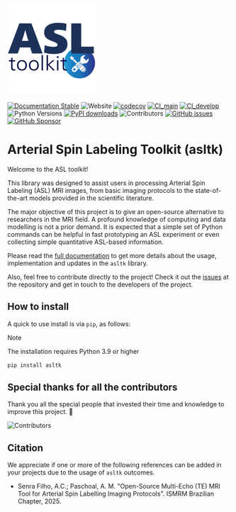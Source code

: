 <img src="https://raw.githubusercontent.com/LOAMRI/asltk/refs/heads/develop/docs/assets/asltk-logo.png" width=200>

[![Documentation Stable](https://readthedocs.org/projects/asltk/badge/?version=main)](https://asltk.readthedocs.io/en/main/?badge=main)
![Website](https://img.shields.io/website?url=https%3A%2F%2Fasltk.readthedocs.io%2Fen%2Fmain%2F&up_message=asltk%20documentation&link=https%3A%2F%2Fasltk.readthedocs.io%2Fen%2Fmain%2F)
[![codecov](https://codecov.io/gh/LOAMRI/asltk/graph/badge.svg?token=1W8GQ7SLU9)](https://codecov.io/gh/LOAMRI/asltk)
[![CI_main](https://github.com/LOAMRI/asltk/actions/workflows/ci_main.yaml/badge.svg)](https://github.com/LOAMRI/asltk/actions/workflows/ci_main.yaml)
[![CI_develop](https://github.com/LOAMRI/asltk/actions/workflows/ci_develop.yaml/badge.svg)](https://github.com/LOAMRI/asltk/actions/workflows/ci_develop.yaml)
![Python Versions](https://img.shields.io/badge/python-3.10%20|+-blue)
[![PyPI downloads](https://img.shields.io/pypi/dm/asltk?label=PyPI%20downloads)](https://pypi.org/project/asltk/)
![Contributors](https://img.shields.io/github/contributors/LOAMRI/asltk)
[![GitHub issues](https://img.shields.io/github/issues-raw/LOAMRI/asltk.svg?maxAge=2592000)]()
[![GitHub Sponsor](https://img.shields.io/badge/Sponsor-❤️%20acsenrafilho-orange?logo=github)](https://github.com/sponsors/acsenrafilho)

# Arterial Spin Labeling Toolkit (asltk)

Welcome to the ASL toolkit!

This library was designed to assist users in processing Arterial Spin Labeling (ASL) MRI images, from basic imaging protocols to the state-of-the-art models provided in the scientific literature.

The major objective of this project is to give an open-source alternative to researchers in the MRI field. A profound knowledge of computing and data modelling is not a prior demand. It is expected that a simple set of Python commands can be helpful in fast prototyping an ASL experiment or even collecting simple quantitative ASL-based information.

Please read the [full documentation](https://asltk.readthedocs.io/en/main/) to get more details about the usage, implementation and updates in the `asltk` library. 

Also, feel free to contribute directly to the project! Check it out the [issues](https://github.com/LOAMRI/asltk/issues) at the repository and get in touch to the developers of the project. 


## How to install

A quick to use install is via `pip`, as follows:

> [!NOTE]
> The installation requires Python 3.9 or higher

```bash
pip install asltk
```

## Special thanks for all the contributors

Thank you all the special people that invested their time and knowledge to improve this project. 👏

![Contributors](https://contrib.rocks/image?repo=LOAMRI/asltk)

## Citation

We appreciate if one or more of the following references can be added in your projects due to the usage of `asltk` outcomes.

* Senra Filho, A.C.; Paschoal, A. M. "Open-Source Multi-Echo (TE) MRI Tool for Arterial Spin Labelling Imaging Protocols". ISMRM Brazilian Chapter, 2025.
